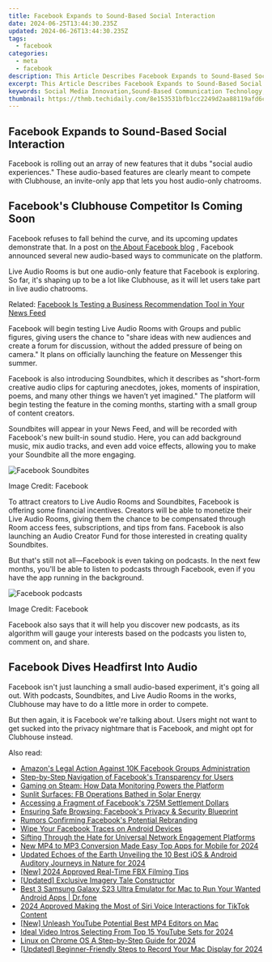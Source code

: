 ```yaml
---
title: Facebook Expands to Sound-Based Social Interaction
date: 2024-06-25T13:44:30.235Z
updated: 2024-06-26T13:44:30.235Z
tags:
  - facebook
categories:
  - meta
  - facebook
description: This Article Describes Facebook Expands to Sound-Based Social Interaction
excerpt: This Article Describes Facebook Expands to Sound-Based Social Interaction
keywords: Social Media Innovation,Sound-Based Communication Technology,Facebook Interactive Features,Virtual Social Networking,Auditory Social Media Platforms,Enhanced User Experience on Facebook,Online Socialization with Sound Integration
thumbnail: https://thmb.techidaily.com/8e153531bfb1cc2249d2aa88119afd6c59e7a577b57f16e2feb19e964db9e9c8.jpg
---
```


## Facebook Expands to Sound-Based Social Interaction

 Facebook is rolling out an array of new features that it dubs "social audio experiences." These audio-based features are clearly meant to compete with Clubhouse, an invite-only app that lets you host audio-only chatrooms.

## Facebook's Clubhouse Competitor Is Coming Soon

 Facebook refuses to fall behind the curve, and its upcoming updates demonstrate that. In a post on [the About Facebook blog](https://about.fb.com/news/2021/04/bringing-social-audio-experiences-to-facebook/) , Facebook announced several new audio-based ways to communicate on the platform.

 Live Audio Rooms is but one audio-only feature that Facebook is exploring. So far, it's shaping up to be a lot like Clubhouse, as it will let users take part in live audio chatrooms.

 Related: [Facebook Is Testing a Business Recommendation Tool in Your News Feed](https://www.makeuseof.com/facebook-testing-business-recommendation-tool-news-feed/)

 Facebook will begin testing Live Audio Rooms with Groups and public figures, giving users the chance to "share ideas with new audiences and create a forum for discussion, without the added pressure of being on camera." It plans on officially launching the feature on Messenger this summer.

 Facebook is also introducing Soundbites, which it describes as "short-form creative audio clips for capturing anecdotes, jokes, moments of inspiration, poems, and many other things we haven’t yet imagined." The platform will begin testing the feature in the coming months, starting with a small group of content creators.

 Soundbites will appear in your News Feed, and will be recorded with Facebook's new built-in sound studio. Here, you can add background music, mix audio tracks, and even add voice effects, allowing you to make your Soundbite all the more engaging.

![Facebook Soundbites](https://static1.makeuseofimages.com/wordpress/wp-content/uploads/2021/04/facebook-audio-soundbites.png)

Image Credit: Facebook

 To attract creators to Live Audio Rooms and Soundbites, Facebook is offering some financial incentives. Creators will be able to monetize their Live Audio Rooms, giving them the chance to be compensated through Room access fees, subscriptions, and tips from fans. Facebook is also launching an Audio Creator Fund for those interested in creating quality Soundbites.

 But that's still not all—Facebook is even taking on podcasts. In the next few months, you'll be able to listen to podcasts through Facebook, even if you have the app running in the background.

![Facebook podcasts](https://static1.makeuseofimages.com/wordpress/wp-content/uploads/2021/04/facebook-podcasts-feature.png)

Image Credit: Facebook

 Facebook also says that it will help you discover new podcasts, as its algorithm will gauge your interests based on the podcasts you listen to, comment on, and share.

## Facebook Dives Headfirst Into Audio

 Facebook isn't just launching a small audio-based experiment, it's going all out. With podcasts, Soundbites, and Live Audio Rooms in the works, Clubhouse may have to do a little more in order to compete.

 But then again, it is Facebook we're talking about. Users might not want to get sucked into the privacy nightmare that is Facebook, and might opt for Clubhouse instead.


<ins class="adsbygoogle"
     style="display:block"
     data-ad-format="autorelaxed"
     data-ad-client="ca-pub-7571918770474297"
     data-ad-slot="1223367746"></ins>



<ins class="adsbygoogle"
     style="display:block"
     data-ad-client="ca-pub-7571918770474297"
     data-ad-slot="8358498916"
     data-ad-format="auto"
     data-full-width-responsive="true"></ins>

<span class="atpl-alsoreadstyle">Also read:</span>
<div><ul>
<li><a href="https://facebook.techidaily.com/amazons-legal-action-against-10k-facebook-groups-administration/"><u>Amazon's Legal Action Against 10K Facebook Groups Administration</u></a></li>
<li><a href="https://facebook.techidaily.com/step-by-step-navigation-of-facebooks-transparency-for-users/"><u>Step-by-Step Navigation of Facebook's Transparency for Users</u></a></li>
<li><a href="https://facebook.techidaily.com/gaming-on-steam-how-data-monitoring-powers-the-platform/"><u>Gaming on Steam: How Data Monitoring Powers the Platform</u></a></li>
<li><a href="https://facebook.techidaily.com/sunlit-surfaces-fb-operations-bathed-in-solar-energy/"><u>Sunlit Surfaces: FB Operations Bathed in Solar Energy</u></a></li>
<li><a href="https://facebook.techidaily.com/accessing-a-fragment-of-facebooks-725m-settlement-dollars/"><u>Accessing a Fragment of Facebook's 725M Settlement Dollars</u></a></li>
<li><a href="https://facebook.techidaily.com/ensuring-safe-browsing-facebooks-privacy-and-security-blueprint/"><u>Ensuring Safe Browsing: Facebook's Privacy & Security Blueprint</u></a></li>
<li><a href="https://facebook.techidaily.com/rumors-confirming-facebooks-potential-rebranding/"><u>Rumors Confirming Facebook's Potential Rebranding</u></a></li>
<li><a href="https://facebook.techidaily.com/wipe-your-facebook-traces-on-android-devices/"><u>Wipe Your Facebook Traces on Android Devices</u></a></li>
<li><a href="https://facebook.techidaily.com/sifting-through-the-hate-for-universal-network-engagement-platforms/"><u>Sifting Through the Hate for Universal Network Engagement Platforms</u></a></li>
<li><a href="https://smart-video-creator.techidaily.com/new-mp4-to-mp3-conversion-made-easy-top-apps-for-mobile-for-2024/"><u>New MP4 to MP3 Conversion Made Easy Top Apps for Mobile for 2024</u></a></li>
<li><a href="https://voice-adjusting.techidaily.com/updated-echoes-of-the-earth-unveiling-the-10-best-ios-and-android-auditory-journeys-in-nature-for-2024/"><u>Updated Echoes of the Earth Unveiling the 10 Best iOS & Android Auditory Journeys in Nature for 2024</u></a></li>
<li><a href="https://screen-recording.techidaily.com/new-2024-approved-real-time-fbx-filming-tips/"><u>[New] 2024 Approved  Real-Time FBX Filming Tips</u></a></li>
<li><a href="https://some-knowledge.techidaily.com/updated-exclusive-imagery-tale-constructor/"><u>[Updated] Exclusive Imagery Tale Constructor</u></a></li>
<li><a href="https://screen-mirror.techidaily.com/best-3-samsung-galaxy-s23-ultra-emulator-for-mac-to-run-your-wanted-android-apps-drfone-by-drfone-android/"><u>Best 3 Samsung Galaxy S23 Ultra Emulator for Mac to Run Your Wanted Android Apps | Dr.fone</u></a></li>
<li><a href="https://tiktok-video-files.techidaily.com/2024-approved-making-the-most-of-siri-voice-interactions-for-tiktok-content/"><u>2024 Approved  Making the Most of Siri Voice Interactions for TikTok Content</u></a></li>
<li><a href="https://facebook-video-footage.techidaily.com/new-unleash-youtube-potential-best-mp4-editors-on-mac/"><u>[New] Unleash YouTube Potential  Best MP4 Editors on Mac</u></a></li>
<li><a href="https://youtube-stream.techidaily.com/ideal-video-intros-selecting-from-top-15-youtube-sets-for-2024/"><u>Ideal Video Intros  Selecting From Top 15 YouTube Sets for 2024</u></a></li>
<li><a href="https://ai-vdieo-software.techidaily.com/linux-on-chrome-os-a-step-by-step-guide-for-2024/"><u>Linux on Chrome OS A Step-by-Step Guide for 2024</u></a></li>
<li><a href="https://screen-video-capture.techidaily.com/updated-beginner-friendly-steps-to-record-your-mac-display-for-2024/"><u>[Updated] Beginner-Friendly Steps to Record Your Mac Display for 2024</u></a></li>
</ul></div>
